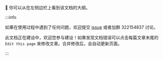 👋 你可以从在左侧边栏上看到该文档的大纲。


:::info

如果在使用过程中遇到了任何问题，欢迎提交 [issue](https://github.com/Soulter/AstrBot/issues) 或者加群 322154837 讨论。

此文档正在建设中，欢迎您参与建设！如果发现文档错误可以点击每篇文章末尾的 `Edit this page` 来修改文章。合并修改后，会自动更新页面。

:::